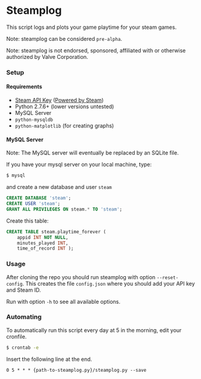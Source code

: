 Steamplog
=============

This script logs and plots your game playtime for your steam games.

Note: steamplog can be considered `pre-alpha`.

Note: steamplog is not endorsed, sponsored, affiliated with or otherwise authorized by Valve Corporation.

### Setup

#### Requirements
* [Steam API Key](http://steamcommunity.com/dev) ([Powered by Steam](http://steampowered.com))
* Python 2.7.6+ (lower versions untested)
* MySQL Server
* `python-mysqldb`
* `python-matplotlib` (for creating graphs)

#### MySQL Server
Note: The MySQL server will eventually be replaced by an SQLite file.

If you have your mysql server on your local machine, type:
```bash
$ mysql
```
and create a new database and user `steam`
```sql
CREATE DATABASE 'steam';
CREATE USER 'steam';
GRANT ALL PRIVILEGES ON steam.* TO 'steam';
```

Create this table:
```sql
CREATE TABLE steam.playtime_forever ( 
    appid INT NOT NULL,
    minutes_played INT,
    time_of_record INT );
```

### Usage

After cloning the repo you should run steamplog with option `--reset-config`.
This creates the file `config.json` where you should add your API key and Steam ID.

Run with option `-h` to see all available options.

### Automating
To automatically run this script every day at 5 in the morning, edit your cronfile.
```bash
$ crontab -e
```
Insert the following line at the end.
```
0 5 * * * {path-to-steamplog.py}/steamplog.py --save
```

